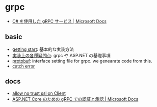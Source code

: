 # grpc

- [C\# を使用した gRPC サービス \| Microsoft Docs](https://docs.microsoft.com/ja-jp/aspnet/core/grpc/basics?view=aspnetcore-6.0)

## basic

- [getting start](./gettingStart.md): 基本的な実装方法
- [実装上の各種疑問点](./withSampleCode.md): grpc や ASP.NET の基礎事項
- [protobuf](./proto.md): interface setting file for grpc. we genearate code from this.
- [catch error](./catchError.md)

## docs

- [allow no trust ssl on Client](./allowNoTrustSslOnClient.md)
- [ASP\.NET Core のための gRPC での認証と承認 \| Microsoft Docs](https://docs.microsoft.com/ja-jp/aspnet/core/grpc/authn-and-authz?view=aspnetcore-6.0)
